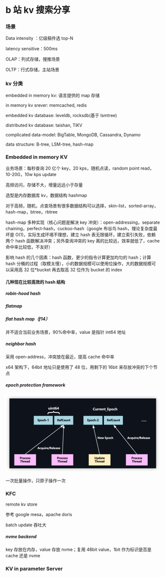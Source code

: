 # b 站 kv 搜索分享

### 场景

Data intensity ：亿级稿件选 top-N

latency sensitive：500ms

OLAP：列式存储，搜推场景

OLTP：行式存储，主站场景

### kv 分类

embedded in memory kv: 语言提供的 map 存储

in memory kv srever: memcached, redis

embedded kv database: leveldb, rocksdb(基于 lsmtree)

distributed kv database: taishan, TiKV

complicated data-model: BigTable, MongoDB, Cassandra, Dynamo

data structure: B-tree, LSM-tree, hash-map

### Embedded in memory KV

业务场景：每秒查询 20 亿个 key，20 kps，随机点读，random point read，10-20G，10w kps update

高频访问，存储不大，增量远远小于存量

选型是内存数据库 kv，数据结构 hashmap

对于高频，随机，点查场景有很多数据结构可以选择，skin-list，sorted-array，hash-map，btree，rbtree

hash-map 多种实现（核心问题是解决 key 冲突）：open-addressing，separate chaining，perfect-hash，cuckoo-hash（google 布谷鸟 hash，理论复杂度最坏是 O(1)，实际生成环境不理想，建立 hash 表无限循环，建立索引失败，依赖两个 hash 函数解决冲突；另外查询冲突的 key 离的比较远，效率就低了，cache 命中率比较低，不友好）

影响 hash 的几个因素：hash 函数，更少的指令计算更加均匀的 hash；计算 hash 分桶的过程（取模太慢），小的数据规模可以使用位操作，大的数据规模可以采用高 32 位\*bucket 再去取高 32 位作为 bucket 的 index

#### 几种现在比较高效的 hash 结构

##### robin-hood hash

##### flatmap

##### flat hash map（f14）

并不适合当前业务场景，90%命中率，value 是指针 int64 地址

##### neighbor hash

采用 open-address，冲突放在最近，提高 cache 命中率

x64 架构下，64bit 地址只是使用了 48 位，用剩下的 16bit 来存放冲突的下个节点

##### epoch protection framework

![](./../../../img/kv/image-20221024181314427.png)

一次批量操作，只原子操作一次

### KFC

remote kv store

参考 google mesa，apache doris

batch update 吞吐大

##### nvme backend

key 存放在内存，value 存放 nvme；复用 48bit value，1bit 作为标识是否是 cache 还是 nvme

### KV in parameter Server
